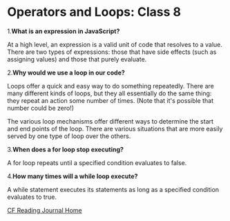 # Operators and Loops: Class 8

1.**What is an expression in JavaScript?**

At a high level, an expression is a valid unit of code that resolves to a value. There are two types of expressions: those that have side effects (such as assigning values) and those that purely evaluate.

2.**Why would we use a loop in our code?**

Loops offer a quick and easy way to do something repeatedly. There are many different kinds of loops, but they all essentially do the same thing: they repeat an action some number of times. (Note that it's possible that number could be zero!)

The various loop mechanisms offer different ways to determine the start and end points of the loop. There are various situations that are more easily served by one type of loop over the others.

3.**When does a for loop stop executing?**

A for loop repeats until a specified condition evaluates to false.

4.**How many times will a while loop execute?**

A while statement executes its statements as long as a specified condition evaluates to true.

[CF Reading Journal Home](../README.md)
